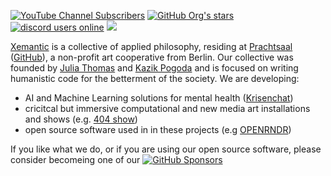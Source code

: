 [<img alt="YouTube Channel Subscribers" src="https://img.shields.io/youtube/channel/subscribers/UCLWGRPqrPBS7CDuaPxODmRQ?&label=YouTube&logo=youtube">](https://www.youtube.com/kazikPogoda)
[<img alt="GitHub Org's stars" src="https://img.shields.io/github/stars/xemantic?logo=github&label=GitHub stars">]()
[<img alt="discord users online" src="https://img.shields.io/discord/811561179280965673?logo=discord&logoColor=white">](https://discord.gg/vQktqqN2Vn)
[<img src="https://img.shields.io/badge/Instagram-E4405F?logo=instagram&logoColor=white" />](https://www.instagram.com/xemantic.berlin)

[Xemantic](https://xemantic.com) is a collective of applied philosophy, residing at [Prachtsaal](https://prachtsaal.berlin)
([GitHub](https://github.com/prachtsaal/)),
a non-profit art cooperative from Berlin.
Our collective was founded by [Julia Thomas](https://github.com/uncannyJulia) and [Kazik Pogoda](https://github.com/morisil) and is focused on writing humanistic code for the betterment of the society. We are developing:
* AI and Machine Learning solutions for mental health ([Krisenchat](https://krisenchat.de/))
* cricitcal but immersive computational and new media art installations and shows (e.g. [404 show](https://xemantic.com/404/)) 
* open source software used in in these projects (e.g [OPENRNDR](https://openrndr.org/))

If you like what we do, or if you are using our open source software, please consider becomeing one of our
[<img alt="GitHub Sponsors" src="https://img.shields.io/github/sponsors/xemantic?logo=GitHub-Sponsors">](https://github.com/sponsors/xemantic)
